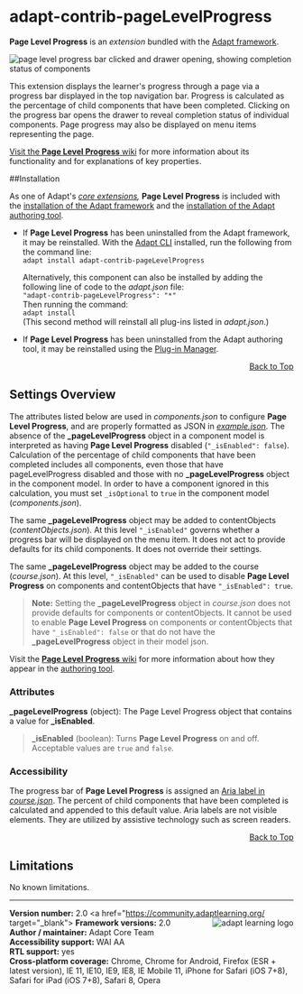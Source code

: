 # adapt-contrib-pageLevelProgress  

**Page Level Progress** is an *extension* bundled with the [Adapt framework](https://github.com/adaptlearning/adapt_framework).  

<img src="https://github.com/adaptlearning/documentation/blob/master/04_wiki_assets/plug-ins/images/plp01.gif" alt="page level progress bar clicked and drawer opening, showing completion status of components">    

This extension displays the learner's progress through a page via a progress bar displayed in the top navigation bar. Progress is calculated as the percentage of child components that have been completed. Clicking on the progress bar opens the drawer to reveal completion status of individual components. Page progress may also be displayed on menu items representing the page.

[Visit the **Page Level Progress** wiki](https://github.com/adaptlearning/adapt-contrib-pageLevelProgress/wiki) for more information about its functionality and for explanations of key properties.  

##Installation

As one of Adapt's *[core extensions](https://github.com/adaptlearning/adapt_framework/wiki/Core-Plug-ins-in-the-Adapt-Learning-Framework#extensions),* **Page Level Progress** is included with the [installation of the Adapt framework](https://github.com/adaptlearning/adapt_framework/wiki/Manual-installation-of-the-Adapt-framework#installation) and the [installation of the Adapt authoring tool](https://github.com/adaptlearning/adapt_authoring/wiki/Installing-Adapt-Origin).

* If **Page Level Progress** has been uninstalled from the Adapt framework, it may be reinstalled.
With the [Adapt CLI](https://github.com/cajones/adapt-cli) installed, run the following from the command line:  
`adapt install adapt-contrib-pageLevelProgress`

    Alternatively, this component can also be installed by adding the following line of code to the *adapt.json* file:  
    `"adapt-contrib-pageLevelProgress": "*"`  
    Then running the command:  
    `adapt install`  
    (This second method will reinstall all plug-ins listed in *adapt.json*.)  

* If **Page Level Progress** has been uninstalled from the Adapt authoring tool, it may be reinstalled using the [Plug-in Manager](https://github.com/adaptlearning/adapt_authoring/wiki/Plugin-Manager).  

<div float align=right><a href="#top">Back to Top</a></div>

## Settings Overview

The attributes listed below are used in *components.json* to configure **Page Level Progress**, and are properly formatted as JSON in [*example.json*](https://github.com/adaptlearning/adapt-contrib-pageLevelProgress/blob/master/example.json). The absence of the **_pageLevelProgress** object in a component model is interpreted as having **Page Level Progress** disabled (`"_isEnabled": false`).  Calculation of the percentage of child components that have been completed includes all components, even those that have pageLevelProgress disabled and those with no **_pageLevelProgress** object in the component model. In order to have a component ignored in this calculation, you must set `_isOptional` to `true` in the component model (*components.json*).

The same **_pageLevelProgress** object may be added to contentObjects (*contentObjects.json*). At this level `"_isEnabled"` governs whether a progress bar will be displayed on the menu item. It does not act to provide defaults for its child components. It does not override their settings.

The same **_pageLevelProgress** object may be added to the course (*course.json*). At this level, `"_isEnabled"` can be used to disable **Page Level Progress** on components and contentObjects that have `"_isEnabled": true`.  
>**Note:** Setting the **_pageLevelProgress** object in *course.json* does not provide defaults for components or contentObjects. It cannot be used to enable **Page Level Progress** on components or contentObjects that have `"_isEnabled": false` or that do not have the **_pageLevelProgress** object in their model json.

Visit the [**Page Level Progress** wiki](https://github.com/adaptlearning/adapt-contrib-pageLevelProgress/wiki) for more information about how they appear in the [authoring tool](https://github.com/adaptlearning/adapt_authoring/wiki). 

### Attributes

**_pageLevelProgress** (object):  The Page Level Progress object that contains a value for **_isEnabled**.  

>**_isEnabled** (boolean): Turns **Page Level Progress** on and off. Acceptable values are `true` and `false`. 

### Accessibility
The progress bar of **Page Level Progress** is assigned an [Aria label in *course.json*](https://github.com/adaptlearning/adapt_framework/wiki/Aria-Labels). The percent of child components that have been completed is calculated and appended to this default value. Aria labels are not visible elements. They are utilized by assistive technology such as screen readers.  

<div float align=right><a href="#top">Back to Top</a></div>

## Limitations
 
No known limitations.  

----------------------------
**Version number:**  2.0   <a href="https://community.adaptlearning.org/ target="_blank"><img src="https://github.com/adaptlearning/documentation/blob/master/04_wiki_assets/plug-ins/images/adapt-logo-mrgn-lft.jpg" alt="adapt learning logo" align="right"></a> 
**Framework versions:**  2.0     
**Author / maintainer:** Adapt Core Team  
**Accessibility support:** WAI AA   
**RTL support:** yes  
**Cross-platform coverage:** Chrome, Chrome for Android, Firefox (ESR + latest version), IE 11, IE10, IE9, IE8, IE Mobile 11, iPhone for Safari (iOS 7+8), Safari for iPad (iOS 7+8), Safari 8, Opera    
